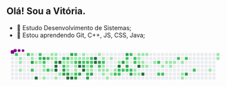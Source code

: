## Olá! Sou a Vitória.

- 🔭 Estudo Desenvolvimento de Sistemas;
- 🌱 Estou aprendendo Git, C++, JS, CSS, Java; 


<svg viewBox="-16 -32 880 192" width="880" height="192" xmlns="http://www.w3.org/2000/svg"><style>@keyframes c0{61.02%{fill:var(--c2)}61.04%,to{fill:var(--ce)}}@keyframes c1{.65%{fill:var(--c1)}.67%,to{fill:var(--ce)}}@keyframes c2{.82%{fill:var(--c1)}.84%,to{fill:var(--ce)}}@keyframes c3{1.15%{fill:var(--c1)}1.17%,to{fill:var(--ce)}}@keyframes c4{60.52%{fill:var(--c2)}60.54%,to{fill:var(--ce)}}@keyframes c5{6.62%{fill:var(--c1)}6.64%,to{fill:var(--ce)}}@keyframes c6{6.79%{fill:var(--c1)}6.81%,to{fill:var(--ce)}}@keyframes c7{82.25%{fill:var(--c3)}82.27%,to{fill:var(--ce)}}@keyframes c8{59.69%{fill:var(--c2)}59.71%,to{fill:var(--ce)}}@keyframes c9{2.15%{fill:var(--c1)}2.17%,to{fill:var(--ce)}}@keyframes ca{97.67%{fill:var(--c4)}97.69%,to{fill:var(--ce)}}@keyframes cb{58.36%{fill:var(--c2)}58.38%,to{fill:var(--ce)}}@keyframes cc{58.53%{fill:var(--c2)}58.55%,to{fill:var(--ce)}}@keyframes cd{2.31%{fill:var(--c1)}2.33%,to{fill:var(--ce)}}@keyframes ce{81.58%{fill:var(--c3)}81.6%,to{fill:var(--ce)}}@keyframes cf{58.86%{fill:var(--c2)}58.88%,to{fill:var(--ce)}}@keyframes cg{2.64%{fill:var(--c1)}2.66%,to{fill:var(--ce)}}@keyframes ch{2.81%{fill:var(--c1)}2.83%,to{fill:var(--ce)}}@keyframes ci{3.14%{fill:var(--c1)}3.16%,to{fill:var(--ce)}}@keyframes cj{57.87%{fill:var(--c2)}57.89%,to{fill:var(--ce)}}@keyframes ck{57.37%{fill:var(--c2)}57.39%,to{fill:var(--ce)}}@keyframes cl{5.46%{fill:var(--c1)}5.48%,to{fill:var(--ce)}}@keyframes cm{4.97%{fill:var(--c1)}4.99%,to{fill:var(--ce)}}@keyframes cn{4.47%{fill:var(--c1)}4.49%,to{fill:var(--ce)}}@keyframes co{5.3%{fill:var(--c1)}5.32%,to{fill:var(--ce)}}@keyframes cp{5.13%{fill:var(--c1)}5.15%,to{fill:var(--ce)}}@keyframes cq{80.92%{fill:var(--c3)}80.94%,to{fill:var(--ce)}}@keyframes cr{95.68%{fill:var(--c4)}95.7%,to{fill:var(--ce)}}@keyframes cs{95.51%{fill:var(--c4)}95.53%,to{fill:var(--ce)}}@keyframes ct{3.64%{fill:var(--c1)}3.66%,to{fill:var(--ce)}}@keyframes cu{96.01%{fill:var(--c4)}96.03%,to{fill:var(--ce)}}@keyframes cv{3.97%{fill:var(--c1)}3.99%,to{fill:var(--ce)}}@keyframes cw{43.27%{fill:var(--c2)}43.29%,to{fill:var(--ce)}}@keyframes cx{43.11%{fill:var(--c1)}43.13%,to{fill:var(--ce)}}@keyframes cy{56.21%{fill:var(--c2)}56.23%,to{fill:var(--ce)}}@keyframes cz{84.57%{fill:var(--c3)}84.59%,to{fill:var(--ce)}}@keyframes c10{84.07%{fill:var(--c3)}84.09%,to{fill:var(--ce)}}@keyframes c11{55.71%{fill:var(--c2)}55.73%,to{fill:var(--ce)}}@keyframes c12{32.99%{fill:var(--c1)}33.01%,to{fill:var(--ce)}}@keyframes c13{33.16%{fill:var(--c1)}33.18%,to{fill:var(--ce)}}@keyframes c14{33.99%{fill:var(--c1)}34.01%,to{fill:var(--ce)}}@keyframes c15{84.24%{fill:var(--c3)}84.26%,to{fill:var(--ce)}}@keyframes c16{94.68%{fill:var(--c4)}94.7%,to{fill:var(--ce)}}@keyframes c17{79.92%{fill:var(--c3)}79.94%,to{fill:var(--ce)}}@keyframes c18{32.66%{fill:var(--c1)}32.68%,to{fill:var(--ce)}}@keyframes c19{32.83%{fill:var(--c1)}32.85%,to{fill:var(--ce)}}@keyframes c1a{41.95%{fill:var(--c1)}41.97%,to{fill:var(--ce)}}@keyframes c1b{94.52%{fill:var(--c4)}94.54%,to{fill:var(--ce)}}@keyframes c1c{54.88%{fill:var(--c2)}54.9%,to{fill:var(--ce)}}@keyframes c1d{32.49%{fill:var(--c1)}32.51%,to{fill:var(--ce)}}@keyframes c1e{55.21%{fill:var(--c2)}55.23%,to{fill:var(--ce)}}@keyframes c1f{33.49%{fill:var(--c1)}33.51%,to{fill:var(--ce)}}@keyframes c1g{33.66%{fill:var(--c1)}33.68%,to{fill:var(--ce)}}@keyframes c1h{42.11%{fill:var(--c2)}42.13%,to{fill:var(--ce)}}@keyframes c1i{85.73%{fill:var(--c3)}85.75%,to{fill:var(--ce)}}@keyframes c1j{32.33%{fill:var(--c1)}32.35%,to{fill:var(--ce)}}@keyframes c1k{79.26%{fill:var(--c3)}79.28%,to{fill:var(--ce)}}@keyframes c1l{87.72%{fill:var(--c4)}87.74%,to{fill:var(--ce)}}@keyframes c1m{85.4%{fill:var(--c3)}85.42%,to{fill:var(--ce)}}@keyframes c1n{9.44%{fill:var(--c1)}9.46%,to{fill:var(--ce)}}@keyframes c1o{9.61%{fill:var(--c1)}9.63%,to{fill:var(--ce)}}@keyframes c1p{54.22%{fill:var(--c2)}54.24%,to{fill:var(--ce)}}@keyframes c1q{78.93%{fill:var(--c3)}78.95%,to{fill:var(--ce)}}@keyframes c1r{87.39%{fill:var(--c4)}87.41%,to{fill:var(--ce)}}@keyframes c1s{9.77%{fill:var(--c1)}9.79%,to{fill:var(--ce)}}@keyframes c1t{54.05%{fill:var(--c2)}54.07%,to{fill:var(--ce)}}@keyframes c1u{37.97%{fill:var(--c1)}37.99%,to{fill:var(--ce)}}@keyframes c1v{37.8%{fill:var(--c1)}37.82%,to{fill:var(--ce)}}@keyframes c1w{65.16%{fill:var(--c2)}65.18%,to{fill:var(--ce)}}@keyframes c1x{86.89%{fill:var(--c3)}86.91%,to{fill:var(--ce)}}@keyframes c1y{53.72%{fill:var(--c2)}53.74%,to{fill:var(--ce)}}@keyframes c1z{53.56%{fill:var(--c2)}53.58%,to{fill:var(--ce)}}@keyframes c20{38.13%{fill:var(--c2)}38.15%,to{fill:var(--ce)}}@keyframes c21{37.64%{fill:var(--c1)}37.66%,to{fill:var(--ce)}}@keyframes c22{86.56%{fill:var(--c3)}86.58%,to{fill:var(--ce)}}@keyframes c23{88.71%{fill:var(--c4)}88.73%,to{fill:var(--ce)}}@keyframes c24{88.55%{fill:var(--c4)}88.57%,to{fill:var(--ce)}}@keyframes c25{10.44%{fill:var(--c1)}10.46%,to{fill:var(--ce)}}@keyframes c26{78.1%{fill:var(--c3)}78.12%,to{fill:var(--ce)}}@keyframes c27{53.06%{fill:var(--c2)}53.08%,to{fill:var(--ce)}}@keyframes c28{14.09%{fill:var(--c1)}14.11%,to{fill:var(--ce)}}@keyframes c29{10.77%{fill:var(--c1)}10.79%,to{fill:var(--ce)}}@keyframes c2a{52.73%{fill:var(--c2)}52.75%,to{fill:var(--ce)}}@keyframes c2b{12.76%{fill:var(--c1)}12.78%,to{fill:var(--ce)}}@keyframes c2c{12.59%{fill:var(--c1)}12.61%,to{fill:var(--ce)}}@keyframes c2d{13.75%{fill:var(--c1)}13.77%,to{fill:var(--ce)}}@keyframes c2e{12.43%{fill:var(--c1)}12.45%,to{fill:var(--ce)}}@keyframes c2f{14.75%{fill:var(--c1)}14.77%,to{fill:var(--ce)}}@keyframes c2g{11.1%{fill:var(--c1)}11.12%,to{fill:var(--ce)}}@keyframes c2h{13.42%{fill:var(--c1)}13.44%,to{fill:var(--ce)}}@keyframes c2i{12.1%{fill:var(--c1)}12.12%,to{fill:var(--ce)}}@keyframes c2j{51.73%{fill:var(--c2)}51.75%,to{fill:var(--ce)}}@keyframes c2k{11.6%{fill:var(--c1)}11.62%,to{fill:var(--ce)}}@keyframes c2l{90.04%{fill:var(--c4)}90.06%,to{fill:var(--ce)}}@keyframes c2m{51.4%{fill:var(--c2)}51.42%,to{fill:var(--ce)}}@keyframes c2n{51.57%{fill:var(--c2)}51.59%,to{fill:var(--ce)}}@keyframes c2o{76.11%{fill:var(--c3)}76.13%,to{fill:var(--ce)}}@keyframes c2p{51.23%{fill:var(--c2)}51.25%,to{fill:var(--ce)}}@keyframes c2q{76.61%{fill:var(--c3)}76.63%,to{fill:var(--ce)}}@keyframes c2r{48.91%{fill:var(--c2)}48.93%,to{fill:var(--ce)}}@keyframes c2s{48.75%{fill:var(--c1)}48.77%,to{fill:var(--ce)}}@keyframes c2t{75.78%{fill:var(--c3)}75.8%,to{fill:var(--ce)}}@keyframes c2u{51.07%{fill:var(--c2)}51.09%,to{fill:var(--ce)}}@keyframes c2v{49.91%{fill:var(--c2)}49.93%,to{fill:var(--ce)}}@keyframes c2w{50.9%{fill:var(--c2)}50.92%,to{fill:var(--ce)}}@keyframes c2x{75.28%{fill:var(--c3)}75.3%,to{fill:var(--ce)}}@keyframes c2y{49.24%{fill:var(--c2)}49.26%,to{fill:var(--ce)}}@keyframes c2z{49.41%{fill:var(--c2)}49.43%,to{fill:var(--ce)}}@keyframes c30{16.57%{fill:var(--c1)}16.59%,to{fill:var(--ce)}}@keyframes c31{16.08%{fill:var(--c1)}16.1%,to{fill:var(--ce)}}@keyframes c32{18.4%{fill:var(--c1)}18.42%,to{fill:var(--ce)}}@keyframes c33{18.23%{fill:var(--c1)}18.25%,to{fill:var(--ce)}}@keyframes c34{18.07%{fill:var(--c1)}18.09%,to{fill:var(--ce)}}@keyframes c35{90.87%{fill:var(--c4)}90.89%,to{fill:var(--ce)}}@keyframes c36{16.24%{fill:var(--c1)}16.26%,to{fill:var(--ce)}}@keyframes c37{18.56%{fill:var(--c1)}18.58%,to{fill:var(--ce)}}@keyframes c38{17.9%{fill:var(--c1)}17.92%,to{fill:var(--ce)}}@keyframes c39{17.4%{fill:var(--c1)}17.42%,to{fill:var(--ce)}}@keyframes c3a{91.37%{fill:var(--c4)}91.39%,to{fill:var(--ce)}}@keyframes c3b{18.73%{fill:var(--c1)}18.75%,to{fill:var(--ce)}}@keyframes c3c{17.57%{fill:var(--c1)}17.59%,to{fill:var(--ce)}}@keyframes c3d{19.39%{fill:var(--c1)}19.41%,to{fill:var(--ce)}}@keyframes c3e{69.97%{fill:var(--c2)}69.99%,to{fill:var(--ce)}}@keyframes c3f{69.14%{fill:var(--c2)}69.16%,to{fill:var(--ce)}}@keyframes c3g{19.89%{fill:var(--c1)}19.91%,to{fill:var(--ce)}}@keyframes c3h{69.31%{fill:var(--c2)}69.33%,to{fill:var(--ce)}}@keyframes c3i{22.88%{fill:var(--c1)}22.9%,to{fill:var(--ce)}}@keyframes c3j{20.39%{fill:var(--c1)}20.41%,to{fill:var(--ce)}}@keyframes c3k{20.22%{fill:var(--c1)}20.24%,to{fill:var(--ce)}}@keyframes c3l{20.55%{fill:var(--c1)}20.57%,to{fill:var(--ce)}}@keyframes c3m{70.97%{fill:var(--c2)}70.99%,to{fill:var(--ce)}}@keyframes c3n{20.89%{fill:var(--c1)}20.91%,to{fill:var(--ce)}}@keyframes c3o{21.38%{fill:var(--c1)}21.4%,to{fill:var(--ce)}}@keyframes c3p{21.55%{fill:var(--c1)}21.57%,to{fill:var(--ce)}}@keyframes c3q{71.3%{fill:var(--c2)}71.32%,to{fill:var(--ce)}}@keyframes c3r{72.63%{fill:var(--c3)}72.65%,to{fill:var(--ce)}}@keyframes c3s{72.13%{fill:var(--c2)}72.15%,to{fill:var(--ce)}}@keyframes c3t{25.03%{fill:var(--c1)}25.05%,to{fill:var(--ce)}}@keyframes c3u{26.03%{fill:var(--c1)}26.05%,to{fill:var(--ce)}}@keyframes c3v{25.86%{fill:var(--c1)}25.88%,to{fill:var(--ce)}}@keyframes u0{.65%{transform:scale(0,1)}.67%,.82%{transform:scale(.01,1)}.84%,1.15%{transform:scale(.03,1)}1.17%,2.15%{transform:scale(.04,1)}2.17%,2.31%{transform:scale(.06,1)}2.33%,2.64%{transform:scale(.07,1)}2.66%,2.81%{transform:scale(.09,1)}2.83%,3.14%{transform:scale(.1,1)}3.16%,3.64%{transform:scale(.12,1)}3.66%,3.97%{transform:scale(.13,1)}3.99%,4.47%{transform:scale(.15,1)}4.49%,4.97%{transform:scale(.16,1)}4.99%,5.13%{transform:scale(.18,1)}5.15%,5.3%{transform:scale(.19,1)}5.32%,5.46%{transform:scale(.21,1)}5.48%,6.62%{transform:scale(.22,1)}6.64%,6.79%{transform:scale(.24,1)}6.81%,9.44%{transform:scale(.25,1)}9.46%,9.61%{transform:scale(.27,1)}9.63%,9.77%{transform:scale(.28,1)}10.44%,9.79%{transform:scale(.3,1)}10.46%,10.77%{transform:scale(.31,1)}10.79%,11.1%{transform:scale(.33,1)}11.12%,11.6%{transform:scale(.34,1)}11.62%,12.1%{transform:scale(.36,1)}12.12%,12.43%{transform:scale(.37,1)}12.45%,12.59%{transform:scale(.39,1)}12.61%,12.76%{transform:scale(.4,1)}12.78%,13.42%{transform:scale(.42,1)}13.44%,13.75%{transform:scale(.43,1)}13.77%,14.09%{transform:scale(.45,1)}14.11%,14.75%{transform:scale(.46,1)}14.77%,16.08%{transform:scale(.48,1)}16.1%,16.24%{transform:scale(.49,1)}16.26%,16.57%{transform:scale(.51,1)}16.59%,17.4%{transform:scale(.52,1)}17.42%,17.57%{transform:scale(.54,1)}17.59%,17.9%{transform:scale(.55,1)}17.92%,18.07%{transform:scale(.57,1)}18.09%,18.23%{transform:scale(.58,1)}18.25%,18.4%{transform:scale(.6,1)}18.42%,18.56%{transform:scale(.61,1)}18.58%,18.73%{transform:scale(.63,1)}18.75%,19.39%{transform:scale(.64,1)}19.41%,19.89%{transform:scale(.66,1)}19.91%,20.22%{transform:scale(.67,1)}20.24%,20.39%{transform:scale(.69,1)}20.41%,20.55%{transform:scale(.7,1)}20.57%,20.89%{transform:scale(.72,1)}20.91%,21.38%{transform:scale(.73,1)}21.4%,21.55%{transform:scale(.75,1)}21.57%,22.88%{transform:scale(.76,1)}22.9%,25.03%{transform:scale(.78,1)}25.05%,25.86%{transform:scale(.79,1)}25.88%,26.03%{transform:scale(.81,1)}26.05%,32.33%{transform:scale(.82,1)}32.35%,32.49%{transform:scale(.84,1)}32.51%,32.66%{transform:scale(.85,1)}32.68%,32.83%{transform:scale(.87,1)}32.85%,32.99%{transform:scale(.88,1)}33.01%,33.16%{transform:scale(.9,1)}33.18%,33.49%{transform:scale(.91,1)}33.51%,33.66%{transform:scale(.93,1)}33.68%,33.99%{transform:scale(.94,1)}34.01%,37.64%{transform:scale(.96,1)}37.66%,37.8%{transform:scale(.97,1)}37.82%,37.97%{transform:scale(.99,1)}37.99%,to{transform:scale(1,1)}}@keyframes u1{38.13%{transform:scale(0,1)}38.15%,to{transform:scale(1,1)}}@keyframes u2{41.95%{transform:scale(0,1)}41.97%,to{transform:scale(1,1)}}@keyframes u3{42.11%{transform:scale(0,1)}42.13%,to{transform:scale(1,1)}}@keyframes u4{43.11%{transform:scale(0,1)}43.13%,to{transform:scale(1,1)}}@keyframes u5{43.27%{transform:scale(0,1)}43.29%,to{transform:scale(1,1)}}@keyframes u6{48.75%{transform:scale(0,1)}48.77%,to{transform:scale(1,1)}}@keyframes u7{48.91%{transform:scale(0,1)}48.93%,49.24%{transform:scale(.03,1)}49.26%,49.41%{transform:scale(.06,1)}49.43%,49.91%{transform:scale(.09,1)}49.93%,50.9%{transform:scale(.11,1)}50.92%,51.07%{transform:scale(.14,1)}51.09%,51.23%{transform:scale(.17,1)}51.25%,51.4%{transform:scale(.2,1)}51.42%,51.57%{transform:scale(.23,1)}51.59%,51.73%{transform:scale(.26,1)}51.75%,52.73%{transform:scale(.29,1)}52.75%,53.06%{transform:scale(.31,1)}53.08%,53.56%{transform:scale(.34,1)}53.58%,53.72%{transform:scale(.37,1)}53.74%,54.05%{transform:scale(.4,1)}54.07%,54.22%{transform:scale(.43,1)}54.24%,54.88%{transform:scale(.46,1)}54.9%,55.21%{transform:scale(.49,1)}55.23%,55.71%{transform:scale(.51,1)}55.73%,56.21%{transform:scale(.54,1)}56.23%,57.37%{transform:scale(.57,1)}57.39%,57.87%{transform:scale(.6,1)}57.89%,58.36%{transform:scale(.63,1)}58.38%,58.53%{transform:scale(.66,1)}58.55%,58.86%{transform:scale(.69,1)}58.88%,59.69%{transform:scale(.71,1)}59.71%,60.52%{transform:scale(.74,1)}60.54%,61.02%{transform:scale(.77,1)}61.04%,65.16%{transform:scale(.8,1)}65.18%,69.14%{transform:scale(.83,1)}69.16%,69.31%{transform:scale(.86,1)}69.33%,69.97%{transform:scale(.89,1)}69.99%,70.97%{transform:scale(.91,1)}70.99%,71.3%{transform:scale(.94,1)}71.32%,72.13%{transform:scale(.97,1)}72.15%,to{transform:scale(1,1)}}@keyframes u8{72.63%{transform:scale(0,1)}72.65%,75.28%{transform:scale(.05,1)}75.3%,75.78%{transform:scale(.11,1)}75.8%,76.11%{transform:scale(.16,1)}76.13%,76.61%{transform:scale(.21,1)}76.63%,78.1%{transform:scale(.26,1)}78.12%,78.93%{transform:scale(.32,1)}78.95%,79.26%{transform:scale(.37,1)}79.28%,79.92%{transform:scale(.42,1)}79.94%,80.92%{transform:scale(.47,1)}80.94%,81.58%{transform:scale(.53,1)}81.6%,82.25%{transform:scale(.58,1)}82.27%,84.07%{transform:scale(.63,1)}84.09%,84.24%{transform:scale(.68,1)}84.26%,84.57%{transform:scale(.74,1)}84.59%,85.4%{transform:scale(.79,1)}85.42%,85.73%{transform:scale(.84,1)}85.75%,86.56%{transform:scale(.89,1)}86.58%,86.89%{transform:scale(.95,1)}86.91%,to{transform:scale(1,1)}}@keyframes u9{87.39%{transform:scale(0,1)}87.41%,87.72%{transform:scale(.08,1)}87.74%,88.55%{transform:scale(.15,1)}88.57%,88.71%{transform:scale(.23,1)}88.73%,90.04%{transform:scale(.31,1)}90.06%,90.87%{transform:scale(.38,1)}90.89%,91.37%{transform:scale(.46,1)}91.39%,94.52%{transform:scale(.54,1)}94.54%,94.68%{transform:scale(.62,1)}94.7%,95.51%{transform:scale(.69,1)}95.53%,95.68%{transform:scale(.77,1)}95.7%,96.01%{transform:scale(.85,1)}96.03%,97.67%{transform:scale(.92,1)}97.69%,to{transform:scale(1,1)}}@keyframes s0{0%,99.83%{transform:translate(0,-16px)}.33%{transform:translate(0,16px)}.66%{transform:translate(32px,16px)}1.16%{transform:translate(32px,64px)}1.49%,59.87%{transform:translate(64px,64px)}1.66%{transform:translate(64px,48px)}1.99%{transform:translate(96px,48px)}2.16%,97.01%{transform:translate(96px,32px)}2.32%,58.71%{transform:translate(112px,32px)}2.49%{transform:translate(112px,48px)}2.65%,59.04%{transform:translate(128px,48px)}3.15%{transform:translate(128px,96px)}3.81%{transform:translate(192px,96px)}3.98%,56.72%{transform:translate(192px,80px)}4.31%,57.05%,83.58%{transform:translate(160px,80px)}4.98%,81.26%{transform:translate(160px,16px)}5.14%{transform:translate(176px,16px)}5.31%,80.6%{transform:translate(176px,0)}5.47%{transform:translate(160px,0)}5.64%{transform:translate(160px,-16px)}6.47%{transform:translate(80px,-16px)}6.8%,82.09%{transform:translate(80px,16px)}6.97%{transform:translate(96px,16px)}7.3%{transform:translate(96px,-16px)}9.29%{transform:translate(288px,-16px)}35.16%,9.62%{transform:translate(288px,16px)}40.63%,53.9%,9.78%{transform:translate(304px,16px)}40.46%,9.95%{transform:translate(304px,0)}10.61%,39.8%{transform:translate(368px,0)}10.78%,39.64%{transform:translate(368px,16px)}11.44%,89.72%{transform:translate(432px,16px)}11.61%{transform:translate(432px,32px)}11.77%,52.24%{transform:translate(416px,32px)}12.11%{transform:translate(416px,64px)}12.6%,13.93%{transform:translate(368px,64px)}12.77%,52.9%{transform:translate(368px,48px)}13.1%{transform:translate(400px,48px)}13.43%{transform:translate(400px,80px)}13.76%{transform:translate(368px,80px)}14.1%{transform:translate(352px,64px)}14.26%{transform:translate(352px,80px)}14.59%{transform:translate(384px,80px)}14.76%{transform:translate(384px,96px)}15.92%,47.76%{transform:translate(496px,96px)}16.09%,16.75%{transform:translate(496px,80px)}16.25%,16.92%{transform:translate(512px,80px)}16.42%,17.08%{transform:translate(512px,64px)}16.58%{transform:translate(496px,64px)}17.25%{transform:translate(528px,64px)}17.41%,91.04%{transform:translate(528px,48px)}17.58%{transform:translate(544px,48px)}17.74%{transform:translate(544px,32px)}18.08%{transform:translate(512px,32px)}18.41%{transform:translate(512px,0)}19.07%{transform:translate(576px,0)}19.57%{transform:translate(576px,48px)}20.23%{transform:translate(640px,48px)}20.4%{transform:translate(640px,32px)}20.9%{transform:translate(688px,32px)}21.56%{transform:translate(688px,96px)}21.72%{transform:translate(672px,96px)}22.39%{transform:translate(672px,32px)}22.89%{transform:translate(624px,32px)}23.05%{transform:translate(624px,48px)}24.88%{transform:translate(800px,48px)}25.04%{transform:translate(800px,64px)}25.37%{transform:translate(832px,64px)}26.2%{transform:translate(832px,-16px)}32.01%,44.28%{transform:translate(272px,-16px)}32.34%{transform:translate(272px,16px)}32.67%,34.66%,41.29%,55.56%{transform:translate(240px,16px)}32.84%,34.49%,55.39%{transform:translate(240px,32px)}33%,34.33%,42.95%{transform:translate(224px,32px)}33.17%{transform:translate(224px,48px)}33.5%{transform:translate(256px,48px)}33.67%,42.29%{transform:translate(256px,64px)}34%,42.62%,84.41%,95.02%{transform:translate(224px,64px)}35.32%,54.56%{transform:translate(288px,0)}36.32%{transform:translate(384px,0)}36.98%,38.97%{transform:translate(384px,64px)}37.81%,87.23%{transform:translate(304px,64px)}37.98%{transform:translate(304px,48px)}38.14%,53.4%{transform:translate(320px,48px)}38.31%{transform:translate(320px,64px)}39.47%,45.77%{transform:translate(384px,16px)}41.96%,94.36%{transform:translate(240px,80px)}42.12%,85.9%{transform:translate(256px,80px)}43.12%{transform:translate(208px,32px)}43.45%{transform:translate(208px,0)}43.62%{transform:translate(224px,0)}43.78%{transform:translate(224px,-16px)}44.44%,79.6%{transform:translate(272px,0)}45.27%,77.78%{transform:translate(352px,0)}45.44%{transform:translate(352px,16px)}45.94%{transform:translate(384px,32px)}46.1%{transform:translate(400px,32px)}46.77%{transform:translate(400px,96px)}48.26%{transform:translate(496px,48px)}48.42%{transform:translate(480px,48px)}48.59%,49.59%{transform:translate(480px,32px)}48.76%,75.95%{transform:translate(464px,32px)}48.92%,76.45%{transform:translate(464px,16px)}49.25%,50.25%{transform:translate(496px,16px)}49.42%{transform:translate(496px,32px)}49.92%{transform:translate(480px,0)}50.08%{transform:translate(496px,0)}50.41%{transform:translate(480px,16px)}50.91%,75.12%{transform:translate(480px,64px)}51.41%{transform:translate(432px,64px)}51.58%{transform:translate(432px,80px)}51.74%{transform:translate(416px,80px)}52.74%{transform:translate(368px,32px)}53.73%{transform:translate(320px,16px)}54.06%{transform:translate(304px,32px)}54.23%,79.1%{transform:translate(288px,32px)}54.89%{transform:translate(256px,0)}55.22%{transform:translate(256px,32px)}55.89%{transform:translate(208px,16px)}56.22%{transform:translate(208px,48px)}56.38%,95.85%{transform:translate(192px,48px)}57.21%{transform:translate(160px,64px)}57.38%{transform:translate(144px,64px)}58.04%{transform:translate(144px,0)}58.37%{transform:translate(112px,0)}58.87%{transform:translate(128px,32px)}59.54%{transform:translate(80px,48px)}59.7%{transform:translate(80px,64px)}60.53%{transform:translate(64px,0)}61.03%{transform:translate(16px,0)}61.19%{transform:translate(16px,-16px)}64.18%{transform:translate(304px,-16px)}65.17%{transform:translate(304px,80px)}65.34%{transform:translate(288px,80px)}65.67%{transform:translate(288px,112px)}68.82%{transform:translate(592px,112px)}69.15%{transform:translate(592px,80px)}69.32%{transform:translate(608px,80px)}69.82%{transform:translate(608px,32px)}69.98%{transform:translate(592px,32px)}70.15%{transform:translate(592px,16px)}71.64%{transform:translate(736px,16px)}72.14%{transform:translate(736px,64px)}72.47%{transform:translate(704px,64px)}72.64%{transform:translate(704px,80px)}72.8%{transform:translate(688px,80px)}72.97%{transform:translate(688px,64px)}75.29%{transform:translate(480px,80px)}75.46%{transform:translate(464px,80px)}76.12%{transform:translate(448px,32px)}76.29%{transform:translate(448px,16px)}76.62%{transform:translate(464px,0)}78.28%{transform:translate(352px,48px)}78.94%,87.56%{transform:translate(288px,48px)}79.27%,87.89%{transform:translate(272px,32px)}80.93%{transform:translate(176px,32px)}81.09%,83.08%{transform:translate(160px,32px)}82.26%,98.51%{transform:translate(80px,32px)}84.25%{transform:translate(224px,80px)}84.58%{transform:translate(208px,64px)}84.74%{transform:translate(208px,80px)}85.41%{transform:translate(272px,80px)}85.57%{transform:translate(272px,96px)}85.74%{transform:translate(256px,96px)}86.57%{transform:translate(320px,80px)}86.73%{transform:translate(320px,96px)}86.9%{transform:translate(304px,96px)}87.4%{transform:translate(288px,64px)}87.73%{transform:translate(272px,48px)}88.56%{transform:translate(336px,32px)}88.72%{transform:translate(336px,16px)}90.05%{transform:translate(432px,48px)}91.38%{transform:translate(528px,80px)}94.53%{transform:translate(240px,96px)}94.69%{transform:translate(224px,96px)}95.52%{transform:translate(176px,64px)}95.69%{transform:translate(176px,48px)}96.02%{transform:translate(192px,32px)}97.68%{transform:translate(96px,96px)}97.84%{transform:translate(80px,96px)}98.84%{transform:translate(48px,32px)}99.34%{transform:translate(48px,-16px)}}@keyframes s1{0%,61.36%,99.83%{transform:translate(16px,-16px)}.17%{transform:translate(0,-16px)}.5%{transform:translate(0,16px)}.83%{transform:translate(32px,16px)}1.33%{transform:translate(32px,64px)}1.66%,60.03%{transform:translate(64px,64px)}1.82%{transform:translate(64px,48px)}2.16%{transform:translate(96px,48px)}2.32%,97.18%{transform:translate(96px,32px)}2.49%,58.87%{transform:translate(112px,32px)}2.65%{transform:translate(112px,48px)}2.82%,59.2%{transform:translate(128px,48px)}3.32%{transform:translate(128px,96px)}3.98%{transform:translate(192px,96px)}4.15%,56.88%{transform:translate(192px,80px)}4.48%,57.21%,83.75%{transform:translate(160px,80px)}5.14%,81.43%{transform:translate(160px,16px)}5.31%{transform:translate(176px,16px)}5.47%,80.76%{transform:translate(176px,0)}5.64%{transform:translate(160px,0)}5.8%{transform:translate(160px,-16px)}6.63%{transform:translate(80px,-16px)}6.97%,82.26%{transform:translate(80px,16px)}7.13%{transform:translate(96px,16px)}7.46%{transform:translate(96px,-16px)}9.45%{transform:translate(288px,-16px)}35.32%,9.78%{transform:translate(288px,16px)}40.8%,54.06%,9.95%{transform:translate(304px,16px)}10.12%,40.63%{transform:translate(304px,0)}10.78%,39.97%{transform:translate(368px,0)}10.95%,39.8%{transform:translate(368px,16px)}11.61%,89.88%{transform:translate(432px,16px)}11.77%{transform:translate(432px,32px)}11.94%,52.4%{transform:translate(416px,32px)}12.27%{transform:translate(416px,64px)}12.77%,14.1%{transform:translate(368px,64px)}12.94%,53.07%{transform:translate(368px,48px)}13.27%{transform:translate(400px,48px)}13.6%{transform:translate(400px,80px)}13.93%{transform:translate(368px,80px)}14.26%{transform:translate(352px,64px)}14.43%{transform:translate(352px,80px)}14.76%{transform:translate(384px,80px)}14.93%{transform:translate(384px,96px)}16.09%,47.93%{transform:translate(496px,96px)}16.25%,16.92%{transform:translate(496px,80px)}16.42%,17.08%{transform:translate(512px,80px)}16.58%,17.25%{transform:translate(512px,64px)}16.75%{transform:translate(496px,64px)}17.41%{transform:translate(528px,64px)}17.58%,91.21%{transform:translate(528px,48px)}17.74%{transform:translate(544px,48px)}17.91%{transform:translate(544px,32px)}18.24%{transform:translate(512px,32px)}18.57%{transform:translate(512px,0)}19.24%{transform:translate(576px,0)}19.73%{transform:translate(576px,48px)}20.4%{transform:translate(640px,48px)}20.56%{transform:translate(640px,32px)}21.06%{transform:translate(688px,32px)}21.72%{transform:translate(688px,96px)}21.89%{transform:translate(672px,96px)}22.55%{transform:translate(672px,32px)}23.05%{transform:translate(624px,32px)}23.22%{transform:translate(624px,48px)}25.04%{transform:translate(800px,48px)}25.21%{transform:translate(800px,64px)}25.54%{transform:translate(832px,64px)}26.37%{transform:translate(832px,-16px)}32.17%,44.44%{transform:translate(272px,-16px)}32.5%{transform:translate(272px,16px)}32.84%,34.83%,41.46%,55.72%{transform:translate(240px,16px)}33%,34.66%,55.56%{transform:translate(240px,32px)}33.17%,34.49%,43.12%{transform:translate(224px,32px)}33.33%{transform:translate(224px,48px)}33.67%{transform:translate(256px,48px)}33.83%,42.45%{transform:translate(256px,64px)}34.16%,42.79%,84.58%,95.19%{transform:translate(224px,64px)}35.49%,54.73%{transform:translate(288px,0)}36.48%{transform:translate(384px,0)}37.15%,39.14%{transform:translate(384px,64px)}37.98%,87.4%{transform:translate(304px,64px)}38.14%{transform:translate(304px,48px)}38.31%,53.57%{transform:translate(320px,48px)}38.47%{transform:translate(320px,64px)}39.64%,45.94%{transform:translate(384px,16px)}42.12%,94.53%{transform:translate(240px,80px)}42.29%,86.07%{transform:translate(256px,80px)}43.28%{transform:translate(208px,32px)}43.62%{transform:translate(208px,0)}43.78%{transform:translate(224px,0)}43.95%{transform:translate(224px,-16px)}44.61%,79.77%{transform:translate(272px,0)}45.44%,77.94%{transform:translate(352px,0)}45.61%{transform:translate(352px,16px)}46.1%{transform:translate(384px,32px)}46.27%{transform:translate(400px,32px)}46.93%{transform:translate(400px,96px)}48.42%{transform:translate(496px,48px)}48.59%{transform:translate(480px,48px)}48.76%,49.75%{transform:translate(480px,32px)}48.92%,76.12%{transform:translate(464px,32px)}49.09%,76.62%{transform:translate(464px,16px)}49.42%,50.41%{transform:translate(496px,16px)}49.59%{transform:translate(496px,32px)}50.08%{transform:translate(480px,0)}50.25%{transform:translate(496px,0)}50.58%{transform:translate(480px,16px)}51.08%,75.29%{transform:translate(480px,64px)}51.58%{transform:translate(432px,64px)}51.74%{transform:translate(432px,80px)}51.91%{transform:translate(416px,80px)}52.9%{transform:translate(368px,32px)}53.9%{transform:translate(320px,16px)}54.23%{transform:translate(304px,32px)}54.39%,79.27%{transform:translate(288px,32px)}55.06%{transform:translate(256px,0)}55.39%{transform:translate(256px,32px)}56.05%{transform:translate(208px,16px)}56.38%{transform:translate(208px,48px)}56.55%,96.02%{transform:translate(192px,48px)}57.38%{transform:translate(160px,64px)}57.55%{transform:translate(144px,64px)}58.21%{transform:translate(144px,0)}58.54%{transform:translate(112px,0)}59.04%{transform:translate(128px,32px)}59.7%{transform:translate(80px,48px)}59.87%{transform:translate(80px,64px)}60.7%{transform:translate(64px,0)}61.19%{transform:translate(16px,0)}64.34%{transform:translate(304px,-16px)}65.34%{transform:translate(304px,80px)}65.51%{transform:translate(288px,80px)}65.84%{transform:translate(288px,112px)}68.99%{transform:translate(592px,112px)}69.32%{transform:translate(592px,80px)}69.49%{transform:translate(608px,80px)}69.98%{transform:translate(608px,32px)}70.15%{transform:translate(592px,32px)}70.32%{transform:translate(592px,16px)}71.81%{transform:translate(736px,16px)}72.31%{transform:translate(736px,64px)}72.64%{transform:translate(704px,64px)}72.8%{transform:translate(704px,80px)}72.97%{transform:translate(688px,80px)}73.13%{transform:translate(688px,64px)}75.46%{transform:translate(480px,80px)}75.62%{transform:translate(464px,80px)}76.29%{transform:translate(448px,32px)}76.45%{transform:translate(448px,16px)}76.78%{transform:translate(464px,0)}78.44%{transform:translate(352px,48px)}79.1%,87.73%{transform:translate(288px,48px)}79.44%,88.06%{transform:translate(272px,32px)}81.09%{transform:translate(176px,32px)}81.26%,83.25%{transform:translate(160px,32px)}82.42%,98.67%{transform:translate(80px,32px)}84.41%{transform:translate(224px,80px)}84.74%{transform:translate(208px,64px)}84.91%{transform:translate(208px,80px)}85.57%{transform:translate(272px,80px)}85.74%{transform:translate(272px,96px)}85.9%{transform:translate(256px,96px)}86.73%{transform:translate(320px,80px)}86.9%{transform:translate(320px,96px)}87.06%{transform:translate(304px,96px)}87.56%{transform:translate(288px,64px)}87.89%{transform:translate(272px,48px)}88.72%{transform:translate(336px,32px)}88.89%{transform:translate(336px,16px)}90.22%{transform:translate(432px,48px)}91.54%{transform:translate(528px,80px)}94.69%{transform:translate(240px,96px)}94.86%{transform:translate(224px,96px)}95.69%{transform:translate(176px,64px)}95.85%{transform:translate(176px,48px)}96.19%{transform:translate(192px,32px)}97.84%{transform:translate(96px,96px)}98.01%{transform:translate(80px,96px)}99%{transform:translate(48px,32px)}99.5%{transform:translate(48px,-16px)}}@keyframes s2{0%,99.83%{transform:translate(32px,-16px)}.33%{transform:translate(0,-16px)}.66%{transform:translate(0,16px)}1%{transform:translate(32px,16px)}1.49%{transform:translate(32px,64px)}1.82%,60.2%{transform:translate(64px,64px)}1.99%{transform:translate(64px,48px)}2.32%{transform:translate(96px,48px)}2.49%,97.35%{transform:translate(96px,32px)}2.65%,59.04%{transform:translate(112px,32px)}2.82%{transform:translate(112px,48px)}2.99%,59.37%{transform:translate(128px,48px)}3.48%{transform:translate(128px,96px)}4.15%{transform:translate(192px,96px)}4.31%,57.05%{transform:translate(192px,80px)}4.64%,57.38%,83.91%{transform:translate(160px,80px)}5.31%,81.59%{transform:translate(160px,16px)}5.47%{transform:translate(176px,16px)}5.64%,80.93%{transform:translate(176px,0)}5.8%{transform:translate(160px,0)}5.97%{transform:translate(160px,-16px)}6.8%{transform:translate(80px,-16px)}7.13%,82.42%{transform:translate(80px,16px)}7.3%{transform:translate(96px,16px)}7.63%{transform:translate(96px,-16px)}9.62%{transform:translate(288px,-16px)}35.49%,9.95%{transform:translate(288px,16px)}10.12%,40.96%,54.23%{transform:translate(304px,16px)}10.28%,40.8%{transform:translate(304px,0)}10.95%,40.13%{transform:translate(368px,0)}11.11%,39.97%{transform:translate(368px,16px)}11.77%,90.05%{transform:translate(432px,16px)}11.94%{transform:translate(432px,32px)}12.11%,52.57%{transform:translate(416px,32px)}12.44%{transform:translate(416px,64px)}12.94%,14.26%{transform:translate(368px,64px)}13.1%,53.23%{transform:translate(368px,48px)}13.43%{transform:translate(400px,48px)}13.76%{transform:translate(400px,80px)}14.1%{transform:translate(368px,80px)}14.43%{transform:translate(352px,64px)}14.59%{transform:translate(352px,80px)}14.93%{transform:translate(384px,80px)}15.09%{transform:translate(384px,96px)}16.25%,48.09%{transform:translate(496px,96px)}16.42%,17.08%{transform:translate(496px,80px)}16.58%,17.25%{transform:translate(512px,80px)}16.75%,17.41%{transform:translate(512px,64px)}16.92%{transform:translate(496px,64px)}17.58%{transform:translate(528px,64px)}17.74%,91.38%{transform:translate(528px,48px)}17.91%{transform:translate(544px,48px)}18.08%{transform:translate(544px,32px)}18.41%{transform:translate(512px,32px)}18.74%{transform:translate(512px,0)}19.4%{transform:translate(576px,0)}19.9%{transform:translate(576px,48px)}20.56%{transform:translate(640px,48px)}20.73%{transform:translate(640px,32px)}21.23%{transform:translate(688px,32px)}21.89%{transform:translate(688px,96px)}22.06%{transform:translate(672px,96px)}22.72%{transform:translate(672px,32px)}23.22%{transform:translate(624px,32px)}23.38%{transform:translate(624px,48px)}25.21%{transform:translate(800px,48px)}25.37%{transform:translate(800px,64px)}25.7%{transform:translate(832px,64px)}26.53%{transform:translate(832px,-16px)}32.34%,44.61%{transform:translate(272px,-16px)}32.67%{transform:translate(272px,16px)}33%,34.99%,41.63%,55.89%{transform:translate(240px,16px)}33.17%,34.83%,55.72%{transform:translate(240px,32px)}33.33%,34.66%,43.28%{transform:translate(224px,32px)}33.5%{transform:translate(224px,48px)}33.83%{transform:translate(256px,48px)}34%,42.62%{transform:translate(256px,64px)}34.33%,42.95%,84.74%,95.36%{transform:translate(224px,64px)}35.66%,54.89%{transform:translate(288px,0)}36.65%{transform:translate(384px,0)}37.31%,39.3%{transform:translate(384px,64px)}38.14%,87.56%{transform:translate(304px,64px)}38.31%{transform:translate(304px,48px)}38.47%,53.73%{transform:translate(320px,48px)}38.64%{transform:translate(320px,64px)}39.8%,46.1%{transform:translate(384px,16px)}42.29%,94.69%{transform:translate(240px,80px)}42.45%,86.24%{transform:translate(256px,80px)}43.45%{transform:translate(208px,32px)}43.78%{transform:translate(208px,0)}43.95%{transform:translate(224px,0)}44.11%{transform:translate(224px,-16px)}44.78%,79.93%{transform:translate(272px,0)}45.61%,78.11%{transform:translate(352px,0)}45.77%{transform:translate(352px,16px)}46.27%{transform:translate(384px,32px)}46.43%{transform:translate(400px,32px)}47.1%{transform:translate(400px,96px)}48.59%{transform:translate(496px,48px)}48.76%{transform:translate(480px,48px)}48.92%,49.92%{transform:translate(480px,32px)}49.09%,76.29%{transform:translate(464px,32px)}49.25%,76.78%{transform:translate(464px,16px)}49.59%,50.58%{transform:translate(496px,16px)}49.75%{transform:translate(496px,32px)}50.25%{transform:translate(480px,0)}50.41%{transform:translate(496px,0)}50.75%{transform:translate(480px,16px)}51.24%,75.46%{transform:translate(480px,64px)}51.74%{transform:translate(432px,64px)}51.91%{transform:translate(432px,80px)}52.07%{transform:translate(416px,80px)}53.07%{transform:translate(368px,32px)}54.06%{transform:translate(320px,16px)}54.39%{transform:translate(304px,32px)}54.56%,79.44%{transform:translate(288px,32px)}55.22%{transform:translate(256px,0)}55.56%{transform:translate(256px,32px)}56.22%{transform:translate(208px,16px)}56.55%{transform:translate(208px,48px)}56.72%,96.19%{transform:translate(192px,48px)}57.55%{transform:translate(160px,64px)}57.71%{transform:translate(144px,64px)}58.37%{transform:translate(144px,0)}58.71%{transform:translate(112px,0)}59.2%{transform:translate(128px,32px)}59.87%{transform:translate(80px,48px)}60.03%{transform:translate(80px,64px)}60.86%{transform:translate(64px,0)}61.36%{transform:translate(16px,0)}61.53%{transform:translate(16px,-16px)}64.51%{transform:translate(304px,-16px)}65.51%{transform:translate(304px,80px)}65.67%{transform:translate(288px,80px)}66%{transform:translate(288px,112px)}69.15%{transform:translate(592px,112px)}69.49%{transform:translate(592px,80px)}69.65%{transform:translate(608px,80px)}70.15%{transform:translate(608px,32px)}70.32%{transform:translate(592px,32px)}70.48%{transform:translate(592px,16px)}71.97%{transform:translate(736px,16px)}72.47%{transform:translate(736px,64px)}72.8%{transform:translate(704px,64px)}72.97%{transform:translate(704px,80px)}73.13%{transform:translate(688px,80px)}73.3%{transform:translate(688px,64px)}75.62%{transform:translate(480px,80px)}75.79%{transform:translate(464px,80px)}76.45%{transform:translate(448px,32px)}76.62%{transform:translate(448px,16px)}76.95%{transform:translate(464px,0)}78.61%{transform:translate(352px,48px)}79.27%,87.89%{transform:translate(288px,48px)}79.6%,88.23%{transform:translate(272px,32px)}81.26%{transform:translate(176px,32px)}81.43%,83.42%{transform:translate(160px,32px)}82.59%,98.84%{transform:translate(80px,32px)}84.58%{transform:translate(224px,80px)}84.91%{transform:translate(208px,64px)}85.07%{transform:translate(208px,80px)}85.74%{transform:translate(272px,80px)}85.9%{transform:translate(272px,96px)}86.07%{transform:translate(256px,96px)}86.9%{transform:translate(320px,80px)}87.06%{transform:translate(320px,96px)}87.23%{transform:translate(304px,96px)}87.73%{transform:translate(288px,64px)}88.06%{transform:translate(272px,48px)}88.89%{transform:translate(336px,32px)}89.05%{transform:translate(336px,16px)}90.38%{transform:translate(432px,48px)}91.71%{transform:translate(528px,80px)}94.86%{transform:translate(240px,96px)}95.02%{transform:translate(224px,96px)}95.85%{transform:translate(176px,64px)}96.02%{transform:translate(176px,48px)}96.35%{transform:translate(192px,32px)}98.01%{transform:translate(96px,96px)}98.18%{transform:translate(80px,96px)}99.17%{transform:translate(48px,32px)}99.67%{transform:translate(48px,-16px)}}@keyframes s3{0%,99.83%{transform:translate(48px,-16px)}.5%{transform:translate(0,-16px)}.83%{transform:translate(0,16px)}1.16%{transform:translate(32px,16px)}1.66%{transform:translate(32px,64px)}1.99%,60.36%{transform:translate(64px,64px)}2.16%{transform:translate(64px,48px)}2.49%{transform:translate(96px,48px)}2.65%,97.51%{transform:translate(96px,32px)}2.82%,59.2%{transform:translate(112px,32px)}2.99%{transform:translate(112px,48px)}3.15%,59.54%{transform:translate(128px,48px)}3.65%{transform:translate(128px,96px)}4.31%{transform:translate(192px,96px)}4.48%,57.21%{transform:translate(192px,80px)}4.81%,57.55%,84.08%{transform:translate(160px,80px)}5.47%,81.76%{transform:translate(160px,16px)}5.64%{transform:translate(176px,16px)}5.8%,81.09%{transform:translate(176px,0)}5.97%{transform:translate(160px,0)}6.14%{transform:translate(160px,-16px)}6.97%{transform:translate(80px,-16px)}7.3%,82.59%{transform:translate(80px,16px)}7.46%{transform:translate(96px,16px)}7.79%{transform:translate(96px,-16px)}9.78%{transform:translate(288px,-16px)}10.12%,35.66%{transform:translate(288px,16px)}10.28%,41.13%,54.39%{transform:translate(304px,16px)}10.45%,40.96%{transform:translate(304px,0)}11.11%,40.3%{transform:translate(368px,0)}11.28%,40.13%{transform:translate(368px,16px)}11.94%,90.22%{transform:translate(432px,16px)}12.11%{transform:translate(432px,32px)}12.27%,52.74%{transform:translate(416px,32px)}12.6%{transform:translate(416px,64px)}13.1%,14.43%{transform:translate(368px,64px)}13.27%,53.4%{transform:translate(368px,48px)}13.6%{transform:translate(400px,48px)}13.93%{transform:translate(400px,80px)}14.26%{transform:translate(368px,80px)}14.59%{transform:translate(352px,64px)}14.76%{transform:translate(352px,80px)}15.09%{transform:translate(384px,80px)}15.26%{transform:translate(384px,96px)}16.42%,48.26%{transform:translate(496px,96px)}16.58%,17.25%{transform:translate(496px,80px)}16.75%,17.41%{transform:translate(512px,80px)}16.92%,17.58%{transform:translate(512px,64px)}17.08%{transform:translate(496px,64px)}17.74%{transform:translate(528px,64px)}17.91%,91.54%{transform:translate(528px,48px)}18.08%{transform:translate(544px,48px)}18.24%{transform:translate(544px,32px)}18.57%{transform:translate(512px,32px)}18.91%{transform:translate(512px,0)}19.57%{transform:translate(576px,0)}20.07%{transform:translate(576px,48px)}20.73%{transform:translate(640px,48px)}20.9%{transform:translate(640px,32px)}21.39%{transform:translate(688px,32px)}22.06%{transform:translate(688px,96px)}22.22%{transform:translate(672px,96px)}22.89%{transform:translate(672px,32px)}23.38%{transform:translate(624px,32px)}23.55%{transform:translate(624px,48px)}25.37%{transform:translate(800px,48px)}25.54%{transform:translate(800px,64px)}25.87%{transform:translate(832px,64px)}26.7%{transform:translate(832px,-16px)}32.5%,44.78%{transform:translate(272px,-16px)}32.84%{transform:translate(272px,16px)}33.17%,35.16%,41.79%,56.05%{transform:translate(240px,16px)}33.33%,34.99%,55.89%{transform:translate(240px,32px)}33.5%,34.83%,43.45%{transform:translate(224px,32px)}33.67%{transform:translate(224px,48px)}34%{transform:translate(256px,48px)}34.16%,42.79%{transform:translate(256px,64px)}34.49%,43.12%,84.91%,95.52%{transform:translate(224px,64px)}35.82%,55.06%{transform:translate(288px,0)}36.82%{transform:translate(384px,0)}37.48%,39.47%{transform:translate(384px,64px)}38.31%,87.73%{transform:translate(304px,64px)}38.47%{transform:translate(304px,48px)}38.64%,53.9%{transform:translate(320px,48px)}38.81%{transform:translate(320px,64px)}39.97%,46.27%{transform:translate(384px,16px)}42.45%,94.86%{transform:translate(240px,80px)}42.62%,86.4%{transform:translate(256px,80px)}43.62%{transform:translate(208px,32px)}43.95%{transform:translate(208px,0)}44.11%{transform:translate(224px,0)}44.28%{transform:translate(224px,-16px)}44.94%,80.1%{transform:translate(272px,0)}45.77%,78.28%{transform:translate(352px,0)}45.94%{transform:translate(352px,16px)}46.43%{transform:translate(384px,32px)}46.6%{transform:translate(400px,32px)}47.26%{transform:translate(400px,96px)}48.76%{transform:translate(496px,48px)}48.92%{transform:translate(480px,48px)}49.09%,50.08%{transform:translate(480px,32px)}49.25%,76.45%{transform:translate(464px,32px)}49.42%,76.95%{transform:translate(464px,16px)}49.75%,50.75%{transform:translate(496px,16px)}49.92%{transform:translate(496px,32px)}50.41%{transform:translate(480px,0)}50.58%{transform:translate(496px,0)}50.91%{transform:translate(480px,16px)}51.41%,75.62%{transform:translate(480px,64px)}51.91%{transform:translate(432px,64px)}52.07%{transform:translate(432px,80px)}52.24%{transform:translate(416px,80px)}53.23%{transform:translate(368px,32px)}54.23%{transform:translate(320px,16px)}54.56%{transform:translate(304px,32px)}54.73%,79.6%{transform:translate(288px,32px)}55.39%{transform:translate(256px,0)}55.72%{transform:translate(256px,32px)}56.38%{transform:translate(208px,16px)}56.72%{transform:translate(208px,48px)}56.88%,96.35%{transform:translate(192px,48px)}57.71%{transform:translate(160px,64px)}57.88%{transform:translate(144px,64px)}58.54%{transform:translate(144px,0)}58.87%{transform:translate(112px,0)}59.37%{transform:translate(128px,32px)}60.03%{transform:translate(80px,48px)}60.2%{transform:translate(80px,64px)}61.03%{transform:translate(64px,0)}61.53%{transform:translate(16px,0)}61.69%{transform:translate(16px,-16px)}64.68%{transform:translate(304px,-16px)}65.67%{transform:translate(304px,80px)}65.84%{transform:translate(288px,80px)}66.17%{transform:translate(288px,112px)}69.32%{transform:translate(592px,112px)}69.65%{transform:translate(592px,80px)}69.82%{transform:translate(608px,80px)}70.32%{transform:translate(608px,32px)}70.48%{transform:translate(592px,32px)}70.65%{transform:translate(592px,16px)}72.14%{transform:translate(736px,16px)}72.64%{transform:translate(736px,64px)}72.97%{transform:translate(704px,64px)}73.13%{transform:translate(704px,80px)}73.3%{transform:translate(688px,80px)}73.47%{transform:translate(688px,64px)}75.79%{transform:translate(480px,80px)}75.95%{transform:translate(464px,80px)}76.62%{transform:translate(448px,32px)}76.78%{transform:translate(448px,16px)}77.11%{transform:translate(464px,0)}78.77%{transform:translate(352px,48px)}79.44%,88.06%{transform:translate(288px,48px)}79.77%,88.39%{transform:translate(272px,32px)}81.43%{transform:translate(176px,32px)}81.59%,83.58%{transform:translate(160px,32px)}82.75%,99%{transform:translate(80px,32px)}84.74%{transform:translate(224px,80px)}85.07%{transform:translate(208px,64px)}85.24%{transform:translate(208px,80px)}85.9%{transform:translate(272px,80px)}86.07%{transform:translate(272px,96px)}86.24%{transform:translate(256px,96px)}87.06%{transform:translate(320px,80px)}87.23%{transform:translate(320px,96px)}87.4%{transform:translate(304px,96px)}87.89%{transform:translate(288px,64px)}88.23%{transform:translate(272px,48px)}89.05%{transform:translate(336px,32px)}89.22%{transform:translate(336px,16px)}90.55%{transform:translate(432px,48px)}91.87%{transform:translate(528px,80px)}95.02%{transform:translate(240px,96px)}95.19%{transform:translate(224px,96px)}96.02%{transform:translate(176px,64px)}96.19%{transform:translate(176px,48px)}96.52%{transform:translate(192px,32px)}98.18%{transform:translate(96px,96px)}98.34%{transform:translate(80px,96px)}99.34%{transform:translate(48px,32px)}}:root{--cb:#1b1f230a;--cs:purple;--ce:#ebedf0;--c0:#ebedf0;--c1:#9be9a8;--c2:#40c463;--c3:#30a14e;--c4:#216e39}@media (prefers-color-scheme:dark){:root{--cb:#1b1f230a;--cs:purple;--ce:#161b22;--c1:#01311f;--c2:#034525;--c3:#0f6d31;--c4:#00c647}}.c{shape-rendering:geometricPrecision;rx:2;ry:2;fill:var(--ce);stroke-width:1px;stroke:var(--cb);animation:none 60300ms linear infinite}.c.c0{fill:var(--c2);animation-name:c0}.c.c1,.c.c2,.c.c3{fill:var(--c1);animation-name:c1}.c.c2,.c.c3{animation-name:c2}.c.c3{animation-name:c3}.c.c4{fill:var(--c2);animation-name:c4}.c.c5,.c.c6{fill:var(--c1);animation-name:c5}.c.c6{animation-name:c6}.c.c7{fill:var(--c3);animation-name:c7}.c.c8{fill:var(--c2);animation-name:c8}.c.c9{fill:var(--c1);animation-name:c9}.c.ca{fill:var(--c4);animation-name:ca}.c.cb,.c.cc{fill:var(--c2);animation-name:cb}.c.cc{animation-name:cc}.c.cd{fill:var(--c1);animation-name:cd}.c.ce{fill:var(--c3);animation-name:ce}.c.cf{fill:var(--c2);animation-name:cf}.c.cg,.c.ch,.c.ci{fill:var(--c1);animation-name:cg}.c.ch,.c.ci{animation-name:ch}.c.ci{animation-name:ci}.c.cj,.c.ck{fill:var(--c2);animation-name:cj}.c.ck{animation-name:ck}.c.cl,.c.cm{fill:var(--c1);animation-name:cl}.c.cm{animation-name:cm}.c.cn,.c.co,.c.cp{fill:var(--c1);animation-name:cn}.c.co,.c.cp{animation-name:co}.c.cp{animation-name:cp}.c.cq{fill:var(--c3);animation-name:cq}.c.cr,.c.cs{fill:var(--c4);animation-name:cr}.c.cs{animation-name:cs}.c.ct{fill:var(--c1);animation-name:ct}.c.cu{fill:var(--c4);animation-name:cu}.c.cv{fill:var(--c1);animation-name:cv}.c.cw{fill:var(--c2);animation-name:cw}.c.cx{fill:var(--c1);animation-name:cx}.c.cy{fill:var(--c2);animation-name:cy}.c.c10,.c.cz{fill:var(--c3);animation-name:cz}.c.c10{animation-name:c10}.c.c11{fill:var(--c2);animation-name:c11}.c.c12,.c.c13,.c.c14{fill:var(--c1);animation-name:c12}.c.c13,.c.c14{animation-name:c13}.c.c14{animation-name:c14}.c.c15{fill:var(--c3);animation-name:c15}.c.c16{fill:var(--c4);animation-name:c16}.c.c17{fill:var(--c3);animation-name:c17}.c.c18,.c.c19,.c.c1a{fill:var(--c1);animation-name:c18}.c.c19,.c.c1a{animation-name:c19}.c.c1a{animation-name:c1a}.c.c1b{fill:var(--c4);animation-name:c1b}.c.c1c{fill:var(--c2);animation-name:c1c}.c.c1d{fill:var(--c1);animation-name:c1d}.c.c1e{fill:var(--c2);animation-name:c1e}.c.c1f,.c.c1g{fill:var(--c1);animation-name:c1f}.c.c1g{animation-name:c1g}.c.c1h{fill:var(--c2);animation-name:c1h}.c.c1i{fill:var(--c3);animation-name:c1i}.c.c1j{fill:var(--c1);animation-name:c1j}.c.c1k{fill:var(--c3);animation-name:c1k}.c.c1l{fill:var(--c4);animation-name:c1l}.c.c1m{fill:var(--c3);animation-name:c1m}.c.c1n,.c.c1o{fill:var(--c1);animation-name:c1n}.c.c1o{animation-name:c1o}.c.c1p{fill:var(--c2);animation-name:c1p}.c.c1q{fill:var(--c3);animation-name:c1q}.c.c1r{fill:var(--c4);animation-name:c1r}.c.c1s{fill:var(--c1);animation-name:c1s}.c.c1t{fill:var(--c2);animation-name:c1t}.c.c1u,.c.c1v{fill:var(--c1);animation-name:c1u}.c.c1v{animation-name:c1v}.c.c1w{fill:var(--c2);animation-name:c1w}.c.c1x{fill:var(--c3);animation-name:c1x}.c.c1y,.c.c1z,.c.c20{fill:var(--c2);animation-name:c1y}.c.c1z,.c.c20{animation-name:c1z}.c.c20{animation-name:c20}.c.c21{fill:var(--c1);animation-name:c21}.c.c22{fill:var(--c3);animation-name:c22}.c.c23,.c.c24{fill:var(--c4);animation-name:c23}.c.c24{animation-name:c24}.c.c25{fill:var(--c1);animation-name:c25}.c.c26{fill:var(--c3);animation-name:c26}.c.c27{fill:var(--c2);animation-name:c27}.c.c28,.c.c29{fill:var(--c1);animation-name:c28}.c.c29{animation-name:c29}.c.c2a{fill:var(--c2);animation-name:c2a}.c.c2b,.c.c2c{fill:var(--c1);animation-name:c2b}.c.c2c{animation-name:c2c}.c.c2d,.c.c2e,.c.c2f{fill:var(--c1);animation-name:c2d}.c.c2e,.c.c2f{animation-name:c2e}.c.c2f{animation-name:c2f}.c.c2g,.c.c2h,.c.c2i{fill:var(--c1);animation-name:c2g}.c.c2h,.c.c2i{animation-name:c2h}.c.c2i{animation-name:c2i}.c.c2j{fill:var(--c2);animation-name:c2j}.c.c2k{fill:var(--c1);animation-name:c2k}.c.c2l{fill:var(--c4);animation-name:c2l}.c.c2m,.c.c2n{fill:var(--c2);animation-name:c2m}.c.c2n{animation-name:c2n}.c.c2o{fill:var(--c3);animation-name:c2o}.c.c2p{fill:var(--c2);animation-name:c2p}.c.c2q{fill:var(--c3);animation-name:c2q}.c.c2r{fill:var(--c2);animation-name:c2r}.c.c2s{fill:var(--c1);animation-name:c2s}.c.c2t{fill:var(--c3);animation-name:c2t}.c.c2u,.c.c2v,.c.c2w{fill:var(--c2);animation-name:c2u}.c.c2v,.c.c2w{animation-name:c2v}.c.c2w{animation-name:c2w}.c.c2x{fill:var(--c3);animation-name:c2x}.c.c2y,.c.c2z{fill:var(--c2);animation-name:c2y}.c.c2z{animation-name:c2z}.c.c30,.c.c31{fill:var(--c1);animation-name:c30}.c.c31{animation-name:c31}.c.c32,.c.c33,.c.c34{fill:var(--c1);animation-name:c32}.c.c33,.c.c34{animation-name:c33}.c.c34{animation-name:c34}.c.c35{fill:var(--c4);animation-name:c35}.c.c36{fill:var(--c1);animation-name:c36}.c.c37,.c.c38,.c.c39{fill:var(--c1);animation-name:c37}.c.c38,.c.c39{animation-name:c38}.c.c39{animation-name:c39}.c.c3a{fill:var(--c4);animation-name:c3a}.c.c3b,.c.c3c,.c.c3d{fill:var(--c1);animation-name:c3b}.c.c3c,.c.c3d{animation-name:c3c}.c.c3d{animation-name:c3d}.c.c3e,.c.c3f{fill:var(--c2);animation-name:c3e}.c.c3f{animation-name:c3f}.c.c3g{fill:var(--c1);animation-name:c3g}.c.c3h{fill:var(--c2);animation-name:c3h}.c.c3i{fill:var(--c1);animation-name:c3i}.c.c3j,.c.c3k,.c.c3l{fill:var(--c1);animation-name:c3j}.c.c3k,.c.c3l{animation-name:c3k}.c.c3l{animation-name:c3l}.c.c3m{fill:var(--c2);animation-name:c3m}.c.c3n,.c.c3o,.c.c3p{fill:var(--c1);animation-name:c3n}.c.c3o,.c.c3p{animation-name:c3o}.c.c3p{animation-name:c3p}.c.c3q{fill:var(--c2);animation-name:c3q}.c.c3r{fill:var(--c3);animation-name:c3r}.c.c3s{fill:var(--c2);animation-name:c3s}.c.c3t,.c.c3u,.c.c3v{fill:var(--c1);animation-name:c3t}.c.c3u,.c.c3v{animation-name:c3u}.c.c3v{animation-name:c3v}.s,.u{animation:none linear 60300ms infinite}.u,.u.u0{transform-origin:0 0}.u{transform:scale(0,1)}.u.u0{fill:var(--c1);animation-name:u0}.u.u1{fill:var(--c2);animation-name:u1;transform-origin:405.8px 0}.u.u2{fill:var(--c1);animation-name:u2;transform-origin:411.9px 0}.u.u3{fill:var(--c2);animation-name:u3;transform-origin:417.9px 0}.u.u4{fill:var(--c1);animation-name:u4;transform-origin:424px 0}.u.u5{fill:var(--c2);animation-name:u5;transform-origin:430.1px 0}.u.u6{fill:var(--c1);animation-name:u6;transform-origin:436.1px 0}.u.u7{fill:var(--c2);animation-name:u7;transform-origin:442.2px 0}.u.u8{fill:var(--c3);animation-name:u8;transform-origin:654.2px 0}.u.u9{fill:var(--c4);animation-name:u9;transform-origin:769.3px 0}.s{shape-rendering:geometricPrecision;fill:var(--cs)}.s.s0{transform:translate(0,-16px);animation-name:s0}.s.s1{transform:translate(16px,-16px);animation-name:s1}.s.s2{transform:translate(32px,-16px);animation-name:s2}.s.s3{transform:translate(48px,-16px);animation-name:s3}</style><rect class="c" x="2" y="2" width="12" height="12"/><rect class="c" x="2" y="18" width="12" height="12"/><rect class="c" x="2" y="34" width="12" height="12"/><rect class="c" x="2" y="50" width="12" height="12"/><rect class="c" x="2" y="66" width="12" height="12"/><rect class="c" x="2" y="82" width="12" height="12"/><rect class="c" x="2" y="98" width="12" height="12"/><rect class="c c0" x="18" y="2" width="12" height="12"/><rect class="c" x="18" y="18" width="12" height="12"/><rect class="c" x="18" y="34" width="12" height="12"/><rect class="c" x="18" y="50" width="12" height="12"/><rect class="c" x="18" y="66" width="12" height="12"/><rect class="c" x="18" y="82" width="12" height="12"/><rect class="c" x="18" y="98" width="12" height="12"/><rect class="c" x="34" y="2" width="12" height="12"/><rect class="c c1" x="34" y="18" width="12" height="12"/><rect class="c c2" x="34" y="34" width="12" height="12"/><rect class="c" x="34" y="50" width="12" height="12"/><rect class="c c3" x="34" y="66" width="12" height="12"/><rect class="c" x="34" y="82" width="12" height="12"/><rect class="c" x="34" y="98" width="12" height="12"/><rect class="c" x="50" y="2" width="12" height="12"/><rect class="c" x="50" y="18" width="12" height="12"/><rect class="c" x="50" y="34" width="12" height="12"/><rect class="c" x="50" y="50" width="12" height="12"/><rect class="c" x="50" y="66" width="12" height="12"/><rect class="c" x="50" y="82" width="12" height="12"/><rect class="c" x="50" y="98" width="12" height="12"/><rect class="c c4" x="66" y="2" width="12" height="12"/><rect class="c" x="66" y="18" width="12" height="12"/><rect class="c" x="66" y="34" width="12" height="12"/><rect class="c" x="66" y="50" width="12" height="12"/><rect class="c" x="66" y="66" width="12" height="12"/><rect class="c" x="66" y="82" width="12" height="12"/><rect class="c" x="66" y="98" width="12" height="12"/><rect class="c c5" x="82" y="2" width="12" height="12"/><rect class="c c6" x="82" y="18" width="12" height="12"/><rect class="c c7" x="82" y="34" width="12" height="12"/><rect class="c" x="82" y="50" width="12" height="12"/><rect class="c c8" x="82" y="66" width="12" height="12"/><rect class="c" x="82" y="82" width="12" height="12"/><rect class="c" x="82" y="98" width="12" height="12"/><rect class="c" x="98" y="2" width="12" height="12"/><rect class="c" x="98" y="18" width="12" height="12"/><rect class="c c9" x="98" y="34" width="12" height="12"/><rect class="c" x="98" y="50" width="12" height="12"/><rect class="c" x="98" y="66" width="12" height="12"/><rect class="c" x="98" y="82" width="12" height="12"/><rect class="c ca" x="98" y="98" width="12" height="12"/><rect class="c cb" x="114" y="2" width="12" height="12"/><rect class="c cc" x="114" y="18" width="12" height="12"/><rect class="c cd" x="114" y="34" width="12" height="12"/><rect class="c" x="114" y="50" width="12" height="12"/><rect class="c" x="114" y="66" width="12" height="12"/><rect class="c" x="114" y="82" width="12" height="12"/><rect class="c" x="114" y="98" width="12" height="12"/><rect class="c" x="130" y="2" width="12" height="12"/><rect class="c ce" x="130" y="18" width="12" height="12"/><rect class="c cf" x="130" y="34" width="12" height="12"/><rect class="c cg" x="130" y="50" width="12" height="12"/><rect class="c ch" x="130" y="66" width="12" height="12"/><rect class="c" x="130" y="82" width="12" height="12"/><rect class="c ci" x="130" y="98" width="12" height="12"/><rect class="c" x="146" y="2" width="12" height="12"/><rect class="c cj" x="146" y="18" width="12" height="12"/><rect class="c" x="146" y="34" width="12" height="12"/><rect class="c" x="146" y="50" width="12" height="12"/><rect class="c ck" x="146" y="66" width="12" height="12"/><rect class="c" x="146" y="82" width="12" height="12"/><rect class="c" x="146" y="98" width="12" height="12"/><rect class="c cl" x="162" y="2" width="12" height="12"/><rect class="c cm" x="162" y="18" width="12" height="12"/><rect class="c" x="162" y="34" width="12" height="12"/><rect class="c" x="162" y="50" width="12" height="12"/><rect class="c cn" x="162" y="66" width="12" height="12"/><rect class="c" x="162" y="82" width="12" height="12"/><rect class="c" x="162" y="98" width="12" height="12"/><rect class="c co" x="178" y="2" width="12" height="12"/><rect class="c cp" x="178" y="18" width="12" height="12"/><rect class="c cq" x="178" y="34" width="12" height="12"/><rect class="c cr" x="178" y="50" width="12" height="12"/><rect class="c cs" x="178" y="66" width="12" height="12"/><rect class="c" x="178" y="82" width="12" height="12"/><rect class="c ct" x="178" y="98" width="12" height="12"/><rect class="c" x="194" y="2" width="12" height="12"/><rect class="c" x="194" y="18" width="12" height="12"/><rect class="c cu" x="194" y="34" width="12" height="12"/><rect class="c" x="194" y="50" width="12" height="12"/><rect class="c" x="194" y="66" width="12" height="12"/><rect class="c cv" x="194" y="82" width="12" height="12"/><rect class="c" x="194" y="98" width="12" height="12"/><rect class="c" x="210" y="2" width="12" height="12"/><rect class="c cw" x="210" y="18" width="12" height="12"/><rect class="c cx" x="210" y="34" width="12" height="12"/><rect class="c cy" x="210" y="50" width="12" height="12"/><rect class="c cz" x="210" y="66" width="12" height="12"/><rect class="c c10" x="210" y="82" width="12" height="12"/><rect class="c" x="210" y="98" width="12" height="12"/><rect class="c" x="226" y="2" width="12" height="12"/><rect class="c c11" x="226" y="18" width="12" height="12"/><rect class="c c12" x="226" y="34" width="12" height="12"/><rect class="c c13" x="226" y="50" width="12" height="12"/><rect class="c c14" x="226" y="66" width="12" height="12"/><rect class="c c15" x="226" y="82" width="12" height="12"/><rect class="c c16" x="226" y="98" width="12" height="12"/><rect class="c c17" x="242" y="2" width="12" height="12"/><rect class="c c18" x="242" y="18" width="12" height="12"/><rect class="c c19" x="242" y="34" width="12" height="12"/><rect class="c" x="242" y="50" width="12" height="12"/><rect class="c" x="242" y="66" width="12" height="12"/><rect class="c c1a" x="242" y="82" width="12" height="12"/><rect class="c c1b" x="242" y="98" width="12" height="12"/><rect class="c c1c" x="258" y="2" width="12" height="12"/><rect class="c c1d" x="258" y="18" width="12" height="12"/><rect class="c c1e" x="258" y="34" width="12" height="12"/><rect class="c c1f" x="258" y="50" width="12" height="12"/><rect class="c c1g" x="258" y="66" width="12" height="12"/><rect class="c c1h" x="258" y="82" width="12" height="12"/><rect class="c c1i" x="258" y="98" width="12" height="12"/><rect class="c" x="274" y="2" width="12" height="12"/><rect class="c c1j" x="274" y="18" width="12" height="12"/><rect class="c c1k" x="274" y="34" width="12" height="12"/><rect class="c c1l" x="274" y="50" width="12" height="12"/><rect class="c" x="274" y="66" width="12" height="12"/><rect class="c c1m" x="274" y="82" width="12" height="12"/><rect class="c" x="274" y="98" width="12" height="12"/><rect class="c c1n" x="290" y="2" width="12" height="12"/><rect class="c c1o" x="290" y="18" width="12" height="12"/><rect class="c c1p" x="290" y="34" width="12" height="12"/><rect class="c c1q" x="290" y="50" width="12" height="12"/><rect class="c c1r" x="290" y="66" width="12" height="12"/><rect class="c" x="290" y="82" width="12" height="12"/><rect class="c" x="290" y="98" width="12" height="12"/><rect class="c" x="306" y="2" width="12" height="12"/><rect class="c c1s" x="306" y="18" width="12" height="12"/><rect class="c c1t" x="306" y="34" width="12" height="12"/><rect class="c c1u" x="306" y="50" width="12" height="12"/><rect class="c c1v" x="306" y="66" width="12" height="12"/><rect class="c c1w" x="306" y="82" width="12" height="12"/><rect class="c c1x" x="306" y="98" width="12" height="12"/><rect class="c" x="322" y="2" width="12" height="12"/><rect class="c c1y" x="322" y="18" width="12" height="12"/><rect class="c c1z" x="322" y="34" width="12" height="12"/><rect class="c c20" x="322" y="50" width="12" height="12"/><rect class="c c21" x="322" y="66" width="12" height="12"/><rect class="c c22" x="322" y="82" width="12" height="12"/><rect class="c" x="322" y="98" width="12" height="12"/><rect class="c" x="338" y="2" width="12" height="12"/><rect class="c c23" x="338" y="18" width="12" height="12"/><rect class="c c24" x="338" y="34" width="12" height="12"/><rect class="c" x="338" y="50" width="12" height="12"/><rect class="c" x="338" y="66" width="12" height="12"/><rect class="c" x="338" y="82" width="12" height="12"/><rect class="c" x="338" y="98" width="12" height="12"/><rect class="c c25" x="354" y="2" width="12" height="12"/><rect class="c" x="354" y="18" width="12" height="12"/><rect class="c c26" x="354" y="34" width="12" height="12"/><rect class="c c27" x="354" y="50" width="12" height="12"/><rect class="c c28" x="354" y="66" width="12" height="12"/><rect class="c" x="354" y="82" width="12" height="12"/><rect class="c" x="354" y="98" width="12" height="12"/><rect class="c" x="370" y="2" width="12" height="12"/><rect class="c c29" x="370" y="18" width="12" height="12"/><rect class="c c2a" x="370" y="34" width="12" height="12"/><rect class="c c2b" x="370" y="50" width="12" height="12"/><rect class="c c2c" x="370" y="66" width="12" height="12"/><rect class="c c2d" x="370" y="82" width="12" height="12"/><rect class="c" x="370" y="98" width="12" height="12"/><rect class="c" x="386" y="2" width="12" height="12"/><rect class="c" x="386" y="18" width="12" height="12"/><rect class="c" x="386" y="34" width="12" height="12"/><rect class="c" x="386" y="50" width="12" height="12"/><rect class="c c2e" x="386" y="66" width="12" height="12"/><rect class="c" x="386" y="82" width="12" height="12"/><rect class="c c2f" x="386" y="98" width="12" height="12"/><rect class="c" x="402" y="2" width="12" height="12"/><rect class="c c2g" x="402" y="18" width="12" height="12"/><rect class="c" x="402" y="34" width="12" height="12"/><rect class="c" x="402" y="50" width="12" height="12"/><rect class="c" x="402" y="66" width="12" height="12"/><rect class="c c2h" x="402" y="82" width="12" height="12"/><rect class="c" x="402" y="98" width="12" height="12"/><rect class="c" x="418" y="2" width="12" height="12"/><rect class="c" x="418" y="18" width="12" height="12"/><rect class="c" x="418" y="34" width="12" height="12"/><rect class="c" x="418" y="50" width="12" height="12"/><rect class="c c2i" x="418" y="66" width="12" height="12"/><rect class="c c2j" x="418" y="82" width="12" height="12"/><rect class="c" x="418" y="98" width="12" height="12"/><rect class="c" x="434" y="2" width="12" height="12"/><rect class="c" x="434" y="18" width="12" height="12"/><rect class="c c2k" x="434" y="34" width="12" height="12"/><rect class="c c2l" x="434" y="50" width="12" height="12"/><rect class="c c2m" x="434" y="66" width="12" height="12"/><rect class="c c2n" x="434" y="82" width="12" height="12"/><rect class="c" x="434" y="98" width="12" height="12"/><rect class="c" x="450" y="2" width="12" height="12"/><rect class="c" x="450" y="18" width="12" height="12"/><rect class="c c2o" x="450" y="34" width="12" height="12"/><rect class="c" x="450" y="50" width="12" height="12"/><rect class="c c2p" x="450" y="66" width="12" height="12"/><rect class="c" x="450" y="82" width="12" height="12"/><rect class="c" x="450" y="98" width="12" height="12"/><rect class="c c2q" x="466" y="2" width="12" height="12"/><rect class="c c2r" x="466" y="18" width="12" height="12"/><rect class="c c2s" x="466" y="34" width="12" height="12"/><rect class="c c2t" x="466" y="50" width="12" height="12"/><rect class="c c2u" x="466" y="66" width="12" height="12"/><rect class="c" x="466" y="82" width="12" height="12"/><rect class="c" x="466" y="98" width="12" height="12"/><rect class="c c2v" x="482" y="2" width="12" height="12"/><rect class="c" x="482" y="18" width="12" height="12"/><rect class="c" x="482" y="34" width="12" height="12"/><rect class="c" x="482" y="50" width="12" height="12"/><rect class="c c2w" x="482" y="66" width="12" height="12"/><rect class="c c2x" x="482" y="82" width="12" height="12"/><rect class="c" x="482" y="98" width="12" height="12"/><rect class="c" x="498" y="2" width="12" height="12"/><rect class="c c2y" x="498" y="18" width="12" height="12"/><rect class="c c2z" x="498" y="34" width="12" height="12"/><rect class="c" x="498" y="50" width="12" height="12"/><rect class="c c30" x="498" y="66" width="12" height="12"/><rect class="c c31" x="498" y="82" width="12" height="12"/><rect class="c" x="498" y="98" width="12" height="12"/><rect class="c c32" x="514" y="2" width="12" height="12"/><rect class="c c33" x="514" y="18" width="12" height="12"/><rect class="c c34" x="514" y="34" width="12" height="12"/><rect class="c c35" x="514" y="50" width="12" height="12"/><rect class="c" x="514" y="66" width="12" height="12"/><rect class="c c36" x="514" y="82" width="12" height="12"/><rect class="c" x="514" y="98" width="12" height="12"/><rect class="c c37" x="530" y="2" width="12" height="12"/><rect class="c" x="530" y="18" width="12" height="12"/><rect class="c c38" x="530" y="34" width="12" height="12"/><rect class="c c39" x="530" y="50" width="12" height="12"/><rect class="c" x="530" y="66" width="12" height="12"/><rect class="c c3a" x="530" y="82" width="12" height="12"/><rect class="c" x="530" y="98" width="12" height="12"/><rect class="c c3b" x="546" y="2" width="12" height="12"/><rect class="c" x="546" y="18" width="12" height="12"/><rect class="c" x="546" y="34" width="12" height="12"/><rect class="c c3c" x="546" y="50" width="12" height="12"/><rect class="c" x="546" y="66" width="12" height="12"/><rect class="c" x="546" y="82" width="12" height="12"/><rect class="c" x="546" y="98" width="12" height="12"/><rect class="c" x="562" y="2" width="12" height="12"/><rect class="c" x="562" y="18" width="12" height="12"/><rect class="c" x="562" y="34" width="12" height="12"/><rect class="c" x="562" y="50" width="12" height="12"/><rect class="c" x="562" y="66" width="12" height="12"/><rect class="c" x="562" y="82" width="12" height="12"/><rect class="c" x="562" y="98" width="12" height="12"/><rect class="c" x="578" y="2" width="12" height="12"/><rect class="c" x="578" y="18" width="12" height="12"/><rect class="c c3d" x="578" y="34" width="12" height="12"/><rect class="c" x="578" y="50" width="12" height="12"/><rect class="c" x="578" y="66" width="12" height="12"/><rect class="c" x="578" y="82" width="12" height="12"/><rect class="c" x="578" y="98" width="12" height="12"/><rect class="c" x="594" y="2" width="12" height="12"/><rect class="c" x="594" y="18" width="12" height="12"/><rect class="c c3e" x="594" y="34" width="12" height="12"/><rect class="c" x="594" y="50" width="12" height="12"/><rect class="c" x="594" y="66" width="12" height="12"/><rect class="c c3f" x="594" y="82" width="12" height="12"/><rect class="c" x="594" y="98" width="12" height="12"/><rect class="c" x="610" y="2" width="12" height="12"/><rect class="c" x="610" y="18" width="12" height="12"/><rect class="c" x="610" y="34" width="12" height="12"/><rect class="c c3g" x="610" y="50" width="12" height="12"/><rect class="c" x="610" y="66" width="12" height="12"/><rect class="c c3h" x="610" y="82" width="12" height="12"/><rect class="c" x="610" y="98" width="12" height="12"/><rect class="c" x="626" y="2" width="12" height="12"/><rect class="c" x="626" y="18" width="12" height="12"/><rect class="c c3i" x="626" y="34" width="12" height="12"/><rect class="c" x="626" y="50" width="12" height="12"/><rect class="c" x="626" y="66" width="12" height="12"/><rect class="c" x="626" y="82" width="12" height="12"/><rect class="c" x="626" y="98" width="12" height="12"/><rect class="c" x="642" y="2" width="12" height="12"/><rect class="c" x="642" y="18" width="12" height="12"/><rect class="c c3j" x="642" y="34" width="12" height="12"/><rect class="c c3k" x="642" y="50" width="12" height="12"/><rect class="c" x="642" y="66" width="12" height="12"/><rect class="c" x="642" y="82" width="12" height="12"/><rect class="c" x="642" y="98" width="12" height="12"/><rect class="c" x="658" y="2" width="12" height="12"/><rect class="c" x="658" y="18" width="12" height="12"/><rect class="c c3l" x="658" y="34" width="12" height="12"/><rect class="c" x="658" y="50" width="12" height="12"/><rect class="c" x="658" y="66" width="12" height="12"/><rect class="c" x="658" y="82" width="12" height="12"/><rect class="c" x="658" y="98" width="12" height="12"/><rect class="c" x="674" y="2" width="12" height="12"/><rect class="c c3m" x="674" y="18" width="12" height="12"/><rect class="c" x="674" y="34" width="12" height="12"/><rect class="c" x="674" y="50" width="12" height="12"/><rect class="c" x="674" y="66" width="12" height="12"/><rect class="c" x="674" y="82" width="12" height="12"/><rect class="c" x="674" y="98" width="12" height="12"/><rect class="c" x="690" y="2" width="12" height="12"/><rect class="c" x="690" y="18" width="12" height="12"/><rect class="c c3n" x="690" y="34" width="12" height="12"/><rect class="c" x="690" y="50" width="12" height="12"/><rect class="c" x="690" y="66" width="12" height="12"/><rect class="c c3o" x="690" y="82" width="12" height="12"/><rect class="c c3p" x="690" y="98" width="12" height="12"/><rect class="c" x="706" y="2" width="12" height="12"/><rect class="c c3q" x="706" y="18" width="12" height="12"/><rect class="c" x="706" y="34" width="12" height="12"/><rect class="c" x="706" y="50" width="12" height="12"/><rect class="c" x="706" y="66" width="12" height="12"/><rect class="c c3r" x="706" y="82" width="12" height="12"/><rect class="c" x="706" y="98" width="12" height="12"/><rect class="c" x="722" y="2" width="12" height="12"/><rect class="c" x="722" y="18" width="12" height="12"/><rect class="c" x="722" y="34" width="12" height="12"/><rect class="c" x="722" y="50" width="12" height="12"/><rect class="c" x="722" y="66" width="12" height="12"/><rect class="c" x="722" y="82" width="12" height="12"/><rect class="c" x="722" y="98" width="12" height="12"/><rect class="c" x="738" y="2" width="12" height="12"/><rect class="c" x="738" y="18" width="12" height="12"/><rect class="c" x="738" y="34" width="12" height="12"/><rect class="c" x="738" y="50" width="12" height="12"/><rect class="c c3s" x="738" y="66" width="12" height="12"/><rect class="c" x="738" y="82" width="12" height="12"/><rect class="c" x="738" y="98" width="12" height="12"/><rect class="c" x="754" y="2" width="12" height="12"/><rect class="c" x="754" y="18" width="12" height="12"/><rect class="c" x="754" y="34" width="12" height="12"/><rect class="c" x="754" y="50" width="12" height="12"/><rect class="c" x="754" y="66" width="12" height="12"/><rect class="c" x="754" y="82" width="12" height="12"/><rect class="c" x="754" y="98" width="12" height="12"/><rect class="c" x="770" y="2" width="12" height="12"/><rect class="c" x="770" y="18" width="12" height="12"/><rect class="c" x="770" y="34" width="12" height="12"/><rect class="c" x="770" y="50" width="12" height="12"/><rect class="c" x="770" y="66" width="12" height="12"/><rect class="c" x="770" y="82" width="12" height="12"/><rect class="c" x="770" y="98" width="12" height="12"/><rect class="c" x="786" y="2" width="12" height="12"/><rect class="c" x="786" y="18" width="12" height="12"/><rect class="c" x="786" y="34" width="12" height="12"/><rect class="c" x="786" y="50" width="12" height="12"/><rect class="c" x="786" y="66" width="12" height="12"/><rect class="c" x="786" y="82" width="12" height="12"/><rect class="c" x="786" y="98" width="12" height="12"/><rect class="c" x="802" y="2" width="12" height="12"/><rect class="c" x="802" y="18" width="12" height="12"/><rect class="c" x="802" y="34" width="12" height="12"/><rect class="c" x="802" y="50" width="12" height="12"/><rect class="c c3t" x="802" y="66" width="12" height="12"/><rect class="c" x="802" y="82" width="12" height="12"/><rect class="c" x="802" y="98" width="12" height="12"/><rect class="c" x="818" y="2" width="12" height="12"/><rect class="c" x="818" y="18" width="12" height="12"/><rect class="c" x="818" y="34" width="12" height="12"/><rect class="c" x="818" y="50" width="12" height="12"/><rect class="c" x="818" y="66" width="12" height="12"/><rect class="c" x="818" y="82" width="12" height="12"/><rect class="c" x="818" y="98" width="12" height="12"/><rect class="c c3u" x="834" y="2" width="12" height="12"/><rect class="c c3v" x="834" y="18" width="12" height="12"/><rect class="u u0" height="12" width="406.4" x="0.0" y="144"/><rect class="u u1" height="12" width="6.7" x="405.8" y="144"/><rect class="u u2" height="12" width="6.7" x="411.9" y="144"/><rect class="u u3" height="12" width="6.7" x="417.9" y="144"/><rect class="u u4" height="12" width="6.7" x="424.0" y="144"/><rect class="u u5" height="12" width="6.7" x="430.1" y="144"/><rect class="u u6" height="12" width="6.7" x="436.1" y="144"/><rect class="u u7" height="12" width="212.6" x="442.2" y="144"/><rect class="u u8" height="12" width="115.7" x="654.2" y="144"/><rect class="u u9" height="12" width="79.3" x="769.3" y="144"/><rect class="s s0" x="0.8" y="0.8" width="14.4" height="14.4" rx="4.5" ry="4.5"/><rect class="s s1" x="1.8" y="1.8" width="12.3" height="12.3" rx="4.1" ry="4.1"/><rect class="s s2" x="2.6" y="2.6" width="10.8" height="10.8" rx="3.6" ry="3.6"/><rect class="s s3" x="3.0" y="3.0" width="9.9" height="9.9" rx="3.3" ry="3.3"/></svg>
